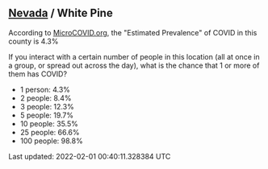 
## [Nevada](/united-states/nevada) / White Pine

According to [MicroCOVID.org](http://microcovid.org),
the "Estimated Prevalence" of COVID in this county is 4.3%

If you interact with a certain number of people in this location
(all at once in a group, or spread out across the day), what is the chance that
1 or more of them has COVID?

- 1 person: 4.3%
- 2 people: 8.4%
- 3 people: 12.3%
- 5 people: 19.7%
- 10 people: 35.5%
- 25 people: 66.6%
- 100 people: 98.8%

Last updated: 2022-02-01 00:40:11.328384 UTC
